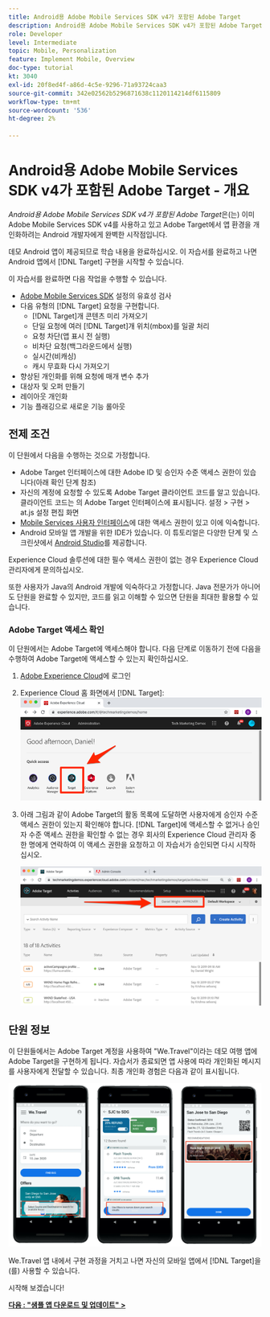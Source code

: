```yaml
---
title: Android용 Adobe Mobile Services SDK v4가 포함된 Adobe Target
description: Android용 Adobe Mobile Services SDK v4가 포함된 Adobe Target은 이미 Adobe Mobile Services SDK v4를 사용하고 있고 Adobe Target에서 앱 환경을 개인화하려는 Android 개발자에게 완벽한 시작점입니다.
role: Developer
level: Intermediate
topic: Mobile, Personalization
feature: Implement Mobile, Overview
doc-type: tutorial
kt: 3040
exl-id: 20f8ed4f-a86d-4c5e-9296-71a93724caa3
source-git-commit: 342e02562b5296871638c1120114214df6115809
workflow-type: tm+mt
source-wordcount: '536'
ht-degree: 2%

---
```


# Android용 Adobe Mobile Services SDK v4가 포함된 Adobe Target - 개요

_Android용 Adobe Mobile Services SDK v4가 포함된 Adobe Target_&#x200B;은(는) 이미 Adobe Mobile Services SDK v4를 사용하고 있고 Adobe Target에서 앱 환경을 개인화하려는 Android 개발자에게 완벽한 시작점입니다.

데모 Android 앱이 제공되므로 학습 내용을 완료하십시오. 이 자습서를 완료하고 나면 Android 앱에서 [!DNL Target] 구현을 시작할 수 있습니다.

이 자습서를 완료하면 다음 작업을 수행할 수 있습니다.

* [Adobe Mobile Services SDK](https://experienceleague.adobe.com/docs/mobile-services/android/getting-started-android/requirements.html?lang=ko) 설정의 유효성 검사
* 다음 유형의 [!DNL Target] 요청을 구현합니다.
   * [!DNL Target]개 콘텐츠 미리 가져오기
   * 단일 요청에 여러 [!DNL Target]개 위치(mbox)를 일괄 처리
   * 요청 차단(앱 표시 전 실행)
   * 비차단 요청(백그라운드에서 실행)
   * 실시간(비캐싱)
   * 캐시 무효화 다시 가져오기
* 향상된 개인화를 위해 요청에 매개 변수 추가
* 대상자 및 오퍼 만들기
* 레이아웃 개인화
* 기능 플래깅으로 새로운 기능 롤아웃

## 전제 조건

이 단원에서 다음을 수행하는 것으로 가정합니다.

* Adobe Target 인터페이스에 대한 Adobe ID 및 승인자 수준 액세스 권한이 있습니다(아래 확인 단계 참조)
* 자신의 계정에 요청할 수 있도록 Adobe Target 클라이언트 코드를 알고 있습니다. 클라이언트 코드는 의 Adobe Target 인터페이스에 표시됩니다.   설정 > 구현 > at.js 설정 편집 화면
* [Mobile Services 사용자 인터페이스](https://mobilemarketing.adobe.com/)에 대한 액세스 권한이 있고 이에 익숙합니다.
* Android 모바일 앱 개발을 위한 IDE가 있습니다. 이 튜토리얼은 다양한 단계 및 스크린샷에서 [Android Studio](https://developer.android.com/studio/install)를 제공합니다.

Experience Cloud 솔루션에 대한 필수 액세스 권한이 없는 경우 Experience Cloud 관리자에게 문의하십시오.

또한 사용자가 Java의 Android 개발에 익숙하다고 가정합니다. Java 전문가가 아니어도 단원을 완료할 수 있지만, 코드를 읽고 이해할 수 있으면 단원을 최대한 활용할 수 있습니다.

### Adobe Target 액세스 확인

이 단원에서는 Adobe Target에 액세스해야 합니다. 다음 단계로 이동하기 전에 다음을 수행하여 Adobe Target에 액세스할 수 있는지 확인하십시오.

1. [Adobe Experience Cloud](https://experience.adobe.com/)에 로그인
1. Experience Cloud 홈 화면에서 [!DNL Target]:
   ![Experience Cloud 홈 화면](assets/aec_homeScreen_clickTarget.png)
1. 아래 그림과 같이 Adobe Target의 활동 목록에 도달하면 사용자에게 승인자 수준 액세스 권한이 있는지 확인해야 합니다. [!DNL Target]에 액세스할 수 없거나 승인자 수준 액세스 권한을 확인할 수 없는 경우 회사의 Experience Cloud 관리자 중 한 명에게 연락하여 이 액세스 권한을 요청하고 이 자습서가 승인되면 다시 시작하십시오.

   ![Adobe UI](assets/targetUI_approver.png)

## 단원 정보

이 단원들에서는 Adobe Target 계정을 사용하여 &quot;We.Travel&quot;이라는 데모 여행 앱에 Adobe Target을 구현하게 됩니다. 자습서가 종료되면 앱 사용에 따라 개인화된 메시지를 사용자에게 전달할 수 있습니다. 최종 개인화 경험은 다음과 같이 표시됩니다.

![We.Travel 앱 최종](assets/overview_final_result.jpg)

We.Travel 앱 내에서 구현 과정을 거치고 나면 자신의 모바일 앱에서 [!DNL Target]을(를) 사용할 수 있습니다.

시작해 보겠습니다!

**[다음 : &quot;샘플 앱 다운로드 및 업데이트&quot; >](download-and-update-the-sample-app.md)**
